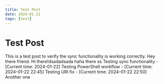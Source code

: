 ```yaml
---
title: Test Post
date: 2024-01-21
tags: [test]
---
```


# Test Post

This is a test post to verify the sync functionality is working correctly.  Hey there friend. Hi there!dsadadsada
haha there
ss
Testing sync functionality - [Current time: 2024-01-22]
Testing PowerShell workflow - [Current time: 2024-01-22 22:45]
Testing URI fix - [Current time: 2024-01-22 22:50]
Another one